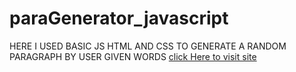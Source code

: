 # paraGenerator_javascript

HERE I USED BASIC JS HTML AND CSS TO GENERATE A RANDOM PARAGRAPH BY USER GIVEN WORDS 
[click Here to visit site](https://rick2k2.github.io/paraGenerator_javascript/)
